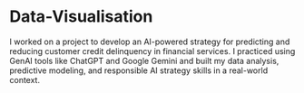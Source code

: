 # Data-Visualisation
I worked on a project to develop an AI-powered strategy for predicting and reducing customer credit delinquency in financial services. I practiced using GenAI tools like ChatGPT and Google Gemini and built my data analysis, predictive modeling, and responsible AI strategy skills in a real-world context.
